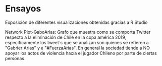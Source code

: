 # Ensayos
Exposición de diferentes visualizaciones obtenidas gracias a R Studio


Network Plot-GaboArias:
     Grafo que muestra como se comporta Twitter respecto a la eliminación de Chile en la copa américa 2019, específicamente los tweet´s        que se analizan son quienes se refieren a "Gabrier Arias" y a "#FuerzaArias". En general la sociedad tiende a NO apoyar los actos de      violencia hacía el jugador Chileno por parte de ciertas personas 
